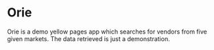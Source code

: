# Orie
Orie is a demo yellow pages app which searches for vendors from five given markets. The data retrieved is just a demonstration.
